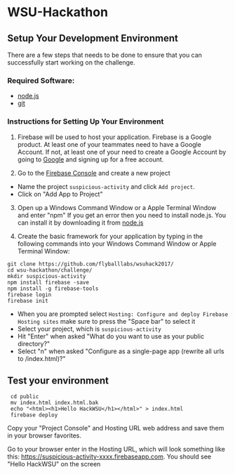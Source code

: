 # WSU-Hackathon

## Setup Your Development Environment

There are a few steps that needs to be done to ensure that you can successfully start working on the challenge.

### Required Software:

- [node.js](https://nodejs.org/en/download/) 
- [git](https://git-scm.com/downloads)

### Instructions for Setting Up Your Environment

1. Firebase will be used to host your application.  Firebase is a Google product.  At least one of your teammates need to have a Google Account.  If not, at least one of your need to create a Google Account by going to [Google](http://google.com) and signing up for a free account.

2. Go to the [Firebase Console](https://console.firebase.google.com/) and create a new project 

- Name the project `suspicious-activity` and click `Add project`.
- Click on "Add App to Project"

3. Open up a Windows Command Window or a Apple Terminal Window and enter "npm"  If you get an error then you need to install node.js.  You can install it by downloading it from [node.js](https://nodejs.org/en/download/)  

4. Create the basic framework for your application by typing in the following commands into your Windows Command Window or Apple Terminal Window:

```
git clone https://github.com/flyballlabs/wsuhack2017/
cd wsu-hackathon/challenge/
mkdir suspicious-activity
npm install firebase -save
npm install -g firebase-tools
firebase login
firebase init
```

 - When you are prompted select `Hosting: Configure and deploy Firebase Hosting sites` make sure to press the "Space bar" to select it 
 - Select your project, which is `suspicious-activity`
 - Hit "Enter" when asked "What do you want to use as your public directory?"
 - Select "n" when asked "Configure as a single-page app (rewrite all urls to /index.html)?"


## Test your environment

```
 cd public
 mv index.html index.html.bak
 echo "<html><h1>Hello HackWSU</h1></html>" > index.html
 firebase deploy
```

Copy your "Project Console" and Hosting URL web address and save them in your browser favorites.

Go to your browser enter in the Hosting URL, which will look something like this: https://suspicious-activity-xxxx.firebaseapp.com.  You should see "Hello HackWSU" on the screen

